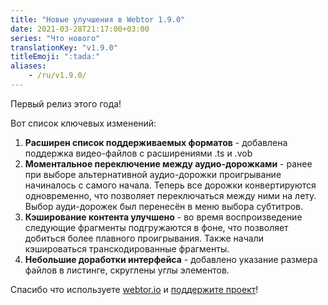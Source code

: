 ```yaml
---
title: "Новые улучшения в Webtor 1.9.0"
date: 2021-03-28T21:17:00+03:00
series: "Что нового"
translationKey: "v1.9.0"
titleEmoji: ":tada:"
aliases:
    - /ru/v1.9.0/
---
```

Первый релиз этого года!

Вот список ключевых изменений:

1. **Расширен список поддерживаемых форматов** - добавлена поддержка видео-файлов с расширениями .ts и .vob
2. **Моментальное переключение между аудио-дорожками** - ранее при выборе альтернативной аудио-дорожки проигрывание начиналось с самого начала.
Теперь все дорожки конвертируются одновременно, что позволяет переключаться между ними на лету. Выбор ауди-дорожек был перенесён в меню выбора
субтитров.
3. **Кэширование контента улучшено** - во время воспроизведение следующие фрагменты подгружаются в фоне, что позволяет добиться более плавного
проигрывания. Также начали кэшироваться транскодированные фрагменты.
4. **Небольшие доработки интерфейса** - добавлено указание размера файлов в листинге, скруглены углы элементов.

Спасибо что используете [webtor.io](https://webtor.io/ru/) и [поддержите проект](https://www.patreon.com/bePatron?u=24145874)!
